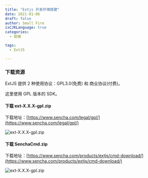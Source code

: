 ```yaml
---
title: "Extjs 开发环境搭建"
date: 2021-01-06
draft: false
author: Small Fire
isCJKLanguage: true
categories: 
  - 前端

tags: 
  - ExtJS

---
```




### 下载资源

ExtJS 提供 2 种使用协议：GPL3.0(免费) 和 商业协议(付费)。

这里使用 GPL 版本的 SDK。

#### 下载 ext-X.X.X-gpl.zip

下载地址：[https://www.sencha.com/legal/gpl/](https://www.sencha.com/legal/gpl/)

![ext-X.X.X-gpl.zip](/images/EXTJS/extjs_download_1.png)

#### 下载 SenchaCmd.zip

下载地址：[https://www.sencha.com/products/extjs/cmd-download/](https://www.sencha.com/products/extjs/cmd-download/)

![ext-X.X.X-gpl.zip](/images/EXTJS/extjs_download_2.png)